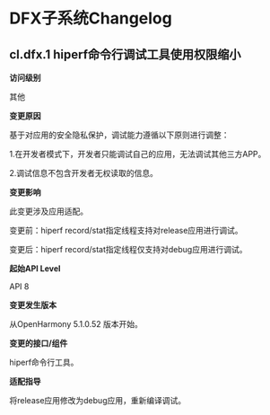 # DFX子系统Changelog

## cl.dfx.1 hiperf命令行调试工具使用权限缩小

**访问级别**

其他

**变更原因**

基于对应用的安全隐私保护，调试能力遵循以下原则进行调整：

1.在开发者模式下，开发者只能调试自己的应用，无法调试其他三方APP。

2.调试信息不包含开发者无权读取的信息。

**变更影响**

此变更涉及应用适配。

变更前：hiperf record/stat指定线程支持对release应用进行调试。

变更后：hiperf record/stat指定线程仅支持对debug应用进行调试。

**起始API Level**

API 8

**变更发生版本**

从OpenHarmony 5.1.0.52 版本开始。

**变更的接口/组件**

hiperf命令行工具。

**适配指导**

将release应用修改为debug应用，重新编译调试。